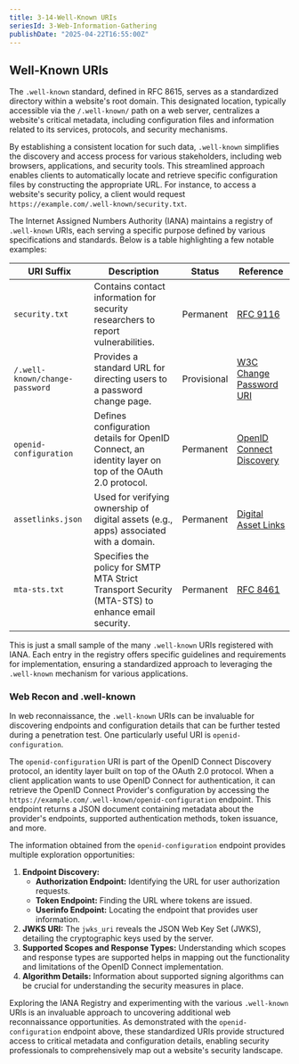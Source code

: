 ```yaml
---
title: 3-14-Well-Known URIs
seriesId: 3-Web-Information-Gathering
publishDate: "2025-04-22T16:55:00Z"
---
```


## Well-Known URIs

The `.well-known` standard, defined in RFC 8615, serves as a standardized directory within a website's root domain. This designated location, typically accessible via the `/.well-known/` path on a web server, centralizes a website's critical metadata, including configuration files and information related to its services, protocols, and security mechanisms.

By establishing a consistent location for such data, `.well-known` simplifies the discovery and access process for various stakeholders, including web browsers, applications, and security tools. This streamlined approach enables clients to automatically locate and retrieve specific configuration files by constructing the appropriate URL. For instance, to access a website's security policy, a client would request `https://example.com/.well-known/security.txt`.

The Internet Assigned Numbers Authority (IANA) maintains a registry of `.well-known` URIs, each serving a specific purpose defined by various specifications and standards. Below is a table highlighting a few notable examples:

| URI Suffix                          | Description                                                                                       | Status     | Reference                                                                                                   |
|-------------------------------------|---------------------------------------------------------------------------------------------------|------------|-------------------------------------------------------------------------------------------------------------|
| `security.txt`                      | Contains contact information for security researchers to report vulnerabilities.                  | Permanent  | [RFC 9116](https://datatracker.ietf.org/doc/rfc9116/)                                                        |
| `/.well-known/change-password`      | Provides a standard URL for directing users to a password change page.                            | Provisional| [W3C Change Password URI](https://w3c.github.io/webappsec-change-password-url/#the-change-password-well-known-uri) |
| `openid-configuration`              | Defines configuration details for OpenID Connect, an identity layer on top of the OAuth 2.0 protocol.| Permanent  | [OpenID Connect Discovery](http://openid.net/specs/openid-connect-discovery-1_0.html)                         |
| `assetlinks.json`                   | Used for verifying ownership of digital assets (e.g., apps) associated with a domain.             | Permanent  | [Digital Asset Links](https://github.com/google/digitalassetlinks/blob/master/well-known/specification.md)      |
| `mta-sts.txt`                       | Specifies the policy for SMTP MTA Strict Transport Security (MTA-STS) to enhance email security.   | Permanent  | [RFC 8461](https://datatracker.ietf.org/doc/rfc8461/)                                                        |

This is just a small sample of the many `.well-known` URIs registered with IANA. Each entry in the registry offers specific guidelines and requirements for implementation, ensuring a standardized approach to leveraging the `.well-known` mechanism for various applications.

### Web Recon and .well-known

In web reconnaissance, the `.well-known` URIs can be invaluable for discovering endpoints and configuration details that can be further tested during a penetration test. One particularly useful URI is `openid-configuration`.

The `openid-configuration` URI is part of the OpenID Connect Discovery protocol, an identity layer built on top of the OAuth 2.0 protocol. When a client application wants to use OpenID Connect for authentication, it can retrieve the OpenID Connect Provider's configuration by accessing the `https://example.com/.well-known/openid-configuration` endpoint. This endpoint returns a JSON document containing metadata about the provider's endpoints, supported authentication methods, token issuance, and more.

The information obtained from the `openid-configuration` endpoint provides multiple exploration opportunities:
1. **Endpoint Discovery:**
   - **Authorization Endpoint:** Identifying the URL for user authorization requests.
   - **Token Endpoint:** Finding the URL where tokens are issued.
   - **Userinfo Endpoint:** Locating the endpoint that provides user information.
2. **JWKS URI:** The `jwks_uri` reveals the JSON Web Key Set (JWKS), detailing the cryptographic keys used by the server.
3. **Supported Scopes and Response Types:** Understanding which scopes and response types are supported helps in mapping out the functionality and limitations of the OpenID Connect implementation.
4. **Algorithm Details:** Information about supported signing algorithms can be crucial for understanding the security measures in place.

Exploring the IANA Registry and experimenting with the various `.well-known` URIs is an invaluable approach to uncovering additional web reconnaissance opportunities. As demonstrated with the `openid-configuration` endpoint above, these standardized URIs provide structured access to critical metadata and configuration details, enabling security professionals to comprehensively map out a website's security landscape.
